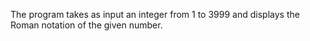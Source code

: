 The program takes as input an integer from 1 to 3999 and displays the Roman notation of the given number.